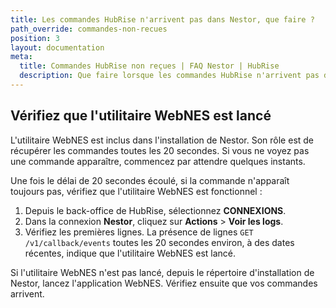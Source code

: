 ```yaml
---
title: Les commandes HubRise n'arrivent pas dans Nestor, que faire ?
path_override: commandes-non-recues
position: 3
layout: documentation
meta:
  title: Commandes HubRise non reçues | FAQ Nestor | HubRise
  description: Que faire lorsque les commandes HubRise n'arrivent pas dans Nestor.
---
```


## Vérifiez que l'utilitaire WebNES est lancé

L'utilitaire WebNES est inclus dans l'installation de Nestor. Son rôle est de récupérer les commandes toutes les 20 secondes. Si vous ne voyez pas une commande apparaître, commencez par attendre quelques instants.

Une fois le délai de 20 secondes écoulé, si la commande n'apparaît toujours pas, vérifiez que l'utilitaire WebNES est fonctionnel :

1. Depuis le back-office de HubRise, sélectionnez **CONNEXIONS**.
1. Dans la connexion **Nestor**, cliquez sur **Actions** > **Voir les logs**.
1. Vérifiez les premières lignes. La présence de lignes `GET /v1/callback/events` toutes les 20 secondes environ, à des dates récentes, indique que l'utilitaire WebNES est lancé.

Si l'utilitaire WebNES n'est pas lancé, depuis le répertoire d'installation de Nestor, lancez l'application WebNES. Vérifiez ensuite que vos commandes arrivent.
